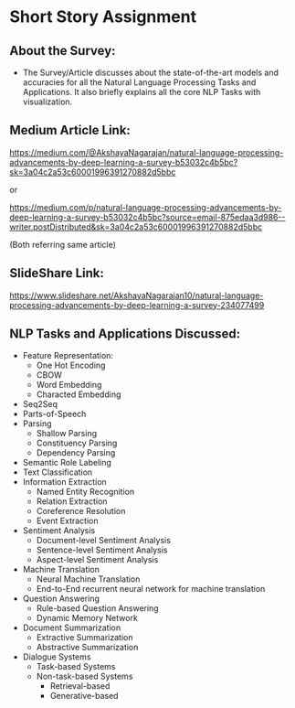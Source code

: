 # Short Story Assignment

## About the Survey:
  - The Survey/Article discusses about the state-of-the-art models and accuracies for all the Natural Language Processing Tasks and Applications. It also briefly explains all the core NLP Tasks with visualization.

## Medium Article Link:

https://medium.com/@AkshayaNagarajan/natural-language-processing-advancements-by-deep-learning-a-survey-b53032c4b5bc?sk=3a04c2a53c60001996391270882d5bbc

or

https://medium.com/p/natural-language-processing-advancements-by-deep-learning-a-survey-b53032c4b5bc?source=email-875edaa3d986--writer.postDistributed&sk=3a04c2a53c60001996391270882d5bbc

(Both referring same article)

## SlideShare Link:

https://www.slideshare.net/AkshayaNagarajan10/natural-language-processing-advancements-by-deep-learning-a-survey-234077499


## NLP Tasks and Applications Discussed:
  - Feature Representation:
    - One Hot Encoding
    - CBOW
    - Word Embedding
    - Characted Embedding
  - Seq2Seq
  - Parts-of-Speech
  - Parsing
    - Shallow Parsing
    - Constituency Parsing
    - Dependency Parsing
  - Semantic Role Labeling
  - Text Classification
  - Information Extraction
    - Named Entity Recognition
    - Relation Extraction
    - Coreference Resolution
    - Event Extraction
  - Sentiment Analysis
    - Document-level Sentiment Analysis
    - Sentence-level Sentiment Analysis
    - Aspect-level Sentiment Analysis
  - Machine Translation
    - Neural Machine Translation
    - End-to-End recurrent neural network for machine translation
  - Question Answering
    - Rule-based Question Answering
    - Dynamic Memory Network
  - Document Summarization
    - Extractive Summarization
    - Abstractive Summarization
  - Dialogue Systems
    - Task-based Systems
    - Non-task-based Systems
      - Retrieval-based
      - Generative-based
  
  
